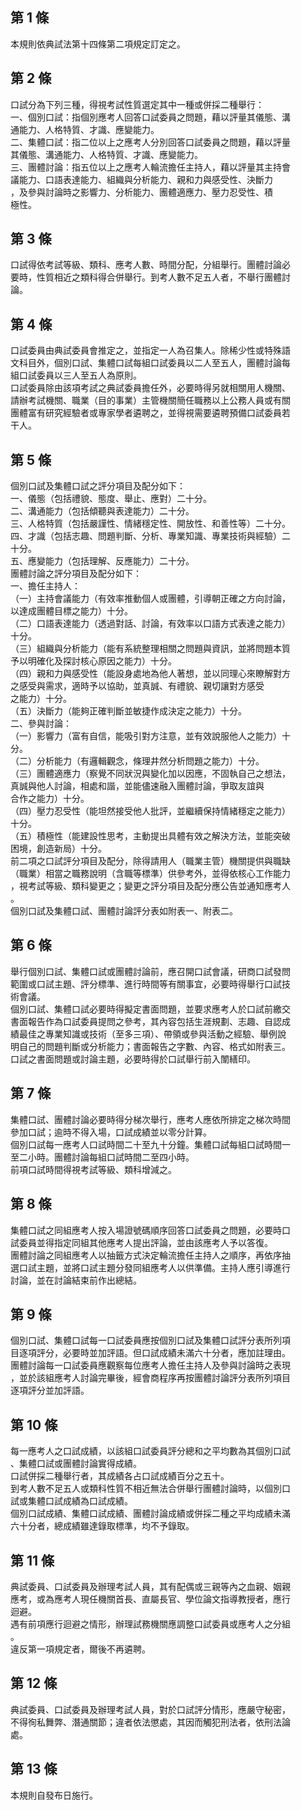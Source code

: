 第 1 條
-------
本規則依典試法第十四條第二項規定訂定之。

第 2 條
-------
口試分為下列三種，得視考試性質選定其中一種或併採二種舉行：   
一、個別口試：指個別應考人回答口試委員之問題，藉以評量其儀態、溝  
    通能力、人格特質、才識、應變能力。  
二、集體口試：指二位以上之應考人分別回答口試委員之問題，藉以評量  
    其儀態、溝通能力、人格特質、才識、應變能力。  
三、團體討論：指五位以上之應考人輪流擔任主持人，藉以評量其主持會  
    議能力、口語表達能力、組織與分析能力、親和力與感受性、決斷力  
    ，及參與討論時之影響力、分析能力、團體適應力、壓力忍受性、積  
    極性。

第 3 條
-------
口試得依考試等級、類科、應考人數、時間分配，分組舉行。團體討論必  
要時，性質相近之類科得合併舉行。到考人數不足五人者，不舉行團體討  
論。

第 4 條
-------
口試委員由典試委員會推定之，並指定一人為召集人。除稀少性或特殊語  
文科目外，個別口試、集體口試每組口試委員以二人至五人，團體討論每  
組口試委員以三人至五人為原則。  
口試委員除由該項考試之典試委員擔任外，必要時得另就相關用人機關、  
請辦考試機關、職業（目的事業）主管機關簡任職務以上公務人員或有關  
團體富有研究經驗者或專家學者遴聘之，並得視需要遴聘預備口試委員若  
干人。

第 5 條
-------
個別口試及集體口試之評分項目及配分如下：   
一、儀態（包括禮貌、態度、舉止、應對）二十分。  
二、溝通能力（包括傾聽與表達能力）二十分。  
三、人格特質（包括嚴謹性、情緒穩定性、開放性、和善性等）二十分。  
四、才識（包括志趣、問題判斷、分析、專業知識、專業技術與經驗）二  
    十分。  
五、應變能力（包括理解、反應能力）二十分。  
團體討論之評分項目及配分如下：  
一、擔任主持人：  
（一）主持會議能力（有效率推動個人或團體，引導朝正確之方向討論，  
      以達成團體目標之能力）十分。  
（二）口語表達能力（透過對話、討論，有效率以口語方式表達之能力）  
      十分。  
（三）組織與分析能力（能有系統整理相關之問題與資訊，並將問題本質  
      予以明確化及探討核心原因之能力）十分。  
（四）親和力與感受性（能設身處地為他人著想，並以同理心來瞭解對方  
      之感受與需求，適時予以協助，並真誠、有禮貌、親切讓對方感受  
      之能力）十分。  
（五）決斷力（能夠正確判斷並敏捷作成決定之能力）十分。  
二、參與討論：  
（一）影響力（富有自信，能吸引對方注意，並有效說服他人之能力）十  
      分。  
（二）分析能力（有邏輯觀念，條理井然分析問題之能力）十分。  
（三）團體適應力（察覺不同狀況與變化加以因應，不固執自己之想法，  
      真誠與他人討論，相處和諧，並能儘速融入團體討論，爭取友誼與  
      合作之能力）十分。  
（四）壓力忍受性（能坦然接受他人批評，並繼續保持情緒穩定之能力）  
      十分。  
（五）積極性（能建設性思考，主動提出具體有效之解決方法，並能突破  
      困境，創造新局）十分。  
前二項之口試評分項目及配分，除得請用人（職業主管）機關提供與職缺  
（職業）相當之職務說明（含職等標準）供參考外，並得依核心工作能力  
，視考試等級、類科變更之；變更之評分項目及配分應公告並通知應考人  
。  
個別口試及集體口試、團體討論評分表如附表一、附表二。

第 6 條
-------
舉行個別口試、集體口試或團體討論前，應召開口試會議，研商口試發問  
範圍或口試主題、評分標準、進行時間等有關事宜，必要時得舉行口試技  
術會議。  
個別口試、集體口試必要時得擬定書面問題，並要求應考人於口試前繳交  
書面報告作為口試委員提問之參考，其內容包括生涯規劃、志趣、自認成  
績最佳之專業知識或技術（至多三項）、帶領或參與活動之經驗、舉例說  
明自己的問題判斷或分析能力；書面報告之字數、內容、格式如附表三。  
口試之書面問題或討論主題，必要時得於口試舉行前入闈繕印。

第 7 條
-------
集體口試、團體討論必要時得分梯次舉行，應考人應依所排定之梯次時間  
參加口試；逾時不得入場，口試成績並以零分計算。  
個別口試每一應考人口試時間二十至九十分鐘。集體口試每組口試時間一  
至二小時。團體討論每組口試時間二至四小時。  
前項口試時間得視考試等級、類科增減之。

第 8 條
-------
集體口試之同組應考人按入場證號碼順序回答口試委員之問題，必要時口  
試委員並得指定同組其他應考人提出評論，並由該應考人予以答復。  
團體討論之同組應考人以抽籤方式決定輪流擔任主持人之順序，再依序抽  
選口試主題，並將口試主題分發同組應考人以供準備。主持人應引導進行  
討論，並在討論結束前作出總結。

第 9 條
-------
個別口試、集體口試每一口試委員應按個別口試及集體口試評分表所列項  
目逐項評分，必要時並加評語。但口試成績未滿六十分者，應加註理由。  
團體討論每一口試委員應觀察每位應考人擔任主持人及參與討論時之表現  
，並於該組應考人討論完畢後，經會商程序再按團體討論評分表所列項目  
逐項評分並加評語。

第 10 條
--------
每一應考人之口試成績，以該組口試委員評分總和之平均數為其個別口試  
、集體口試或團體討論實得成績。  
口試併採二種舉行者，其成績各占口試成績百分之五十。  
到考人數不足五人或類科性質不相近無法合併舉行團體討論時，以個別口  
試或集體口試成績為口試成績。  
個別口試成績、集體口試成績、團體討論成績或併採二種之平均成績未滿  
六十分者，總成績雖達錄取標準，均不予錄取。

第 11 條
--------
典試委員、口試委員及辦理考試人員，其有配偶或三親等內之血親、姻親  
應考，或為應考人現任機關首長、直屬長官、學位論文指導教授者，應行  
迴避。  
遇有前項應行迴避之情形，辦理試務機關應調整口試委員或應考人之分組  
。  
違反第一項規定者，爾後不再遴聘。

第 12 條
--------
典試委員、口試委員及辦理考試人員，對於口試評分情形，應嚴守秘密，  
不得徇私舞弊、潛通關節；違者依法懲處，其因而觸犯刑法者，依刑法論  
處。

第 13 條
--------
本規則自發布日施行。

